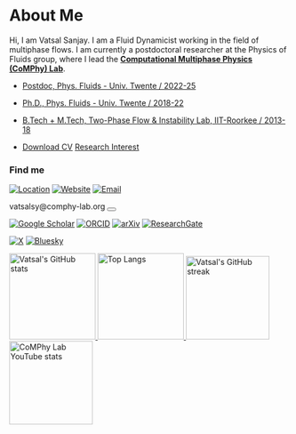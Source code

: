 # About Me

Hi, I am Vatsal Sanjay. I am a Fluid Dynamicist working in the field of multiphase flows. I am currently a postdoctoral researcher at the Physics of Fluids group, where I lead the [**Computational Multiphase Physics (CoMPhy) Lab**](https://comphy-lab.org).

- [Postdoc, Phys. Fluids - Univ. Twente / 2022-25](https://pof.tnw.utwente.nl/people/profile/1330)
- [Ph.D., Phys. Fluids - Univ. Twente / 2018-22](https://doi.org/10.3990/1.9789036554077)
- [B.Tech + M.Tech, Two-Phase Flow & Instability Lab, IIT-Roorkee / 2013-18](http://dx.doi.org/10.13140/RG.2.2.22294.04166)

- [<i class="fa-solid fa-download"></i> Download CV](https://raw.githubusercontent.com/VatsalSy/Vatsal_CV/master/Vatsal_CV.pdf) [<i class="fa-solid fa-book"></i> Research Interest](https://comphy-lab.org/research)

### Find me
[![Location](https://img.shields.io/badge/-Physics%20of%20Fluids-4285F4?style=flat&logo=googlemaps&logoColor=white)](https://maps.app.goo.gl/jSTCYnfcndF1uZPV8)
[![Website](https://img.shields.io/badge/-comphy--lab.org-4285F4?style=flat&logo=googlechrome&logoColor=white)](http://www.comphy-lab.org)
[![Email](https://img.shields.io/badge/-mailto:vatsalsy@comphy--lab.org-EA4335?style=flat&logo=gmail&logoColor=white)](mailto:vatsalsy@comphy-lab.org)

<div class="email-container">
    <span class="email-text">vatsalsy@comphy-lab.org</span>
    <button class="copy-btn" onclick="copyEmail(this)" data-text="vatsalsy@comphy-lab.org">
        <i class="fas fa-copy"></i>
    </button>
</div>

[![Google Scholar](https://img.shields.io/badge/-Google%20Scholar-4285F4?style=flat&logo=googlescholar&logoColor=white)](https://scholar.google.com/citations?user=tHb_qZoAAAAJ&hl=nl&oi=ao)
[![ORCID](https://img.shields.io/badge/-ORCID-A6CE39?style=flat&logo=orcid&logoColor=white)](https://orcid.org/0000-0002-4293-6099)
[![arXiv](https://img.shields.io/badge/-arXiv-B31B1B?style=flat&logo=arxiv&logoColor=white)](https://arxiv.org/search/?query=vatsal+sanjay&searchtype=all&source=header)
[![ResearchGate](https://img.shields.io/badge/-ResearchGate-00CCBB?style=flat&logo=researchgate&logoColor=white)](https://www.researchgate.net/profile/Vatsal-Sanjay-2)

[![X](https://img.shields.io/badge/-@VatsalSanjay-000000?style=flat&logo=x&logoColor=white)](https://twitter.com/VatsalSanjay)
[![Bluesky](https://img.shields.io/badge/-@comphy--lab.org-0285FF?style=flat&logo=bluesky&logoColor=white)](https://bsky.app/profile/comphy-lab.org)

<a href="https://github.com/VatsalSy" target="_blank">
  <picture>
    <source media="(prefers-color-scheme: dark)" srcset="https://cust-github-readme-stats.vercel.app/api?username=VatsalSy&show_icons=true&theme=solarized-light&hide_border=true&rank_icon=github" width="auto" height="155px">
    <img alt="Vatsal's GitHub stats" src="https://cust-github-readme-stats.vercel.app/api?username=VatsalSy&show_icons=true&theme=vision-friendly-dark&hide_border=true&rank_icon=github" width="auto" height="155px">
  </picture>
</a>
<a href="https://github.com/VatsalSy" target="_blank">
  <picture>
    <source media="(prefers-color-scheme: dark)" srcset="https://cust-github-readme-stats.vercel.app/api/top-langs/?username=VatsalSy&layout=compact&theme=solarized-light&hide_border=true" width="auto" height="155px">
    <img alt="Top Langs" src="https://cust-github-readme-stats.vercel.app/api/top-langs/?username=VatsalSy&layout=compact&theme=vision-friendly-dark&hide_border=true" width="auto" height="155px">
  </picture>
</a>

<a href="https://github.com/VatsalSy" target="_blank">
  <picture>
    <source media="(prefers-color-scheme: dark)" srcset="https://github-readme-streak-stats-delta-lovat.vercel.app/?user=VatsalSy&theme=solarized_light&hide_border=true" width="auto" height="150px">
    <img alt="Vatsal's GitHub streak" src="https://github-readme-streak-stats-delta-lovat.vercel.app/?user=VatsalSy&theme=vision-friendly-dark" width="auto" height="150px">
  </picture>
</a>

<a href="https://www.youtube.com/@CoMPhyLab" target="_blank">
  <picture>
    <source media="(prefers-color-scheme: dark)" srcset="https://cust-youtube-stats-card.vercel.app/api?channelid=UC-eTdHrAM_eQrWOtNLoT19w&theme=solarized_light&hide_border=true" width="auto" height="150px">
    <img alt="CoMPhy Lab YouTube stats" src="https://cust-youtube-stats-card.vercel.app/api?channelid=UC-eTdHrAM_eQrWOtNLoT19w&theme=vision-friendly-dark" width="auto" height="150px">
  </picture>
</a>